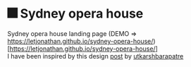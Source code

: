 # 🎆 Sydney opera house
Sydney opera house landing page (DEMO => https://letjonathan.github.io/sydney-opera-house/)[https://letjonathan.github.io/sydney-opera-house/]  
I have been inspired by this design [post](https://www.instagram.com/p/CABe7q_F5Xz/) by [utkarshbarapatre](https://www.instagram.com/utkarshbarapatre/)
